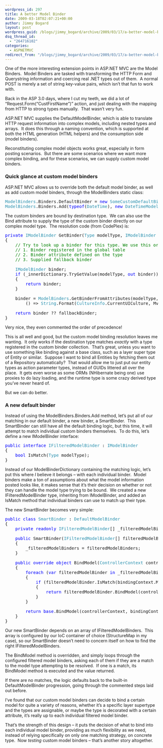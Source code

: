 ```yaml
---
wordpress_id: 297
title: A better Model Binder
date: 2009-03-18T02:07:21+00:00
author: Jimmy Bogard
layout: post
wordpress_guid: /blogs/jimmy_bogard/archive/2009/03/17/a-better-model-binder.aspx
dsq_thread_id:
  - "264716102"
categories:
  - ASPNETMVC
redirect_from: "/blogs/jimmy_bogard/archive/2009/03/17/a-better-model-binder.aspx/"
---
```

One of the more interesting extension points in ASP.NET MVC are the Model Binders.&#160; Model Binders are tasked with transforming the HTTP Form and Querystring information and coercing real .NET types out of them.&#160; A normal POST is merely a set of string key-value pairs, which isn’t that fun to work with.

Back in the ASP 3.0 days, where I cut my teeth, we did a lot of “Request.Form(“CustFirstName”)” action, and just dealing with the mapping from HTTP to strong types manually.&#160; That wasn’t very fun.

ASP.NET MVC supplies the DefaultModelBinder, which is able to translate HTTP request information into complex models, including nested types and arrays.&#160; It does this through a naming convention, which is supported at both the HTML generation (HTML helpers) and the consumption side (model binders).

Reconstituting complex model objects works great, especially in form posting scenarios.&#160; But there are some scenarios where we want more complex binding, and for these scenarios, we can supply custom model binders.

### Quick glance at custom model binders

ASP.NET MVC allows us to override both the default model binder, as well as add custom model binders, through the ModelBinders static class:

<pre><span style="color: #2b91af">ModelBinders</span>.Binders.DefaultBinder = <span style="color: blue">new </span><span style="color: #2b91af">SomeCustomDefaultBinder</span>();
<span style="color: #2b91af">ModelBinders</span>.Binders.Add(<span style="color: blue">typeof</span>(<span style="color: #2b91af">DateTime</span>), <span style="color: blue">new </span><span style="color: #2b91af">DateTimeModelBinder</span>());</pre>

[](http://11011.net/software/vspaste)

The custom binders are bound by destination type.&#160; We can also use the Bind attribute to supply the type of the custom binder directly on our complex model type.&#160; The resolution code (from CodePlex) is:

<pre><span style="color: blue">private </span><span style="color: #2b91af">IModelBinder </span>GetBinder(<span style="color: #2b91af">Type </span>modelType, <span style="color: #2b91af">IModelBinder </span>fallbackBinder)
{
    <span style="color: green">// Try to look up a binder for this type. We use this order of precedence:
    // 1. Binder registered in the global table
    // 2. Binder attribute defined on the type
    // 3. Supplied fallback binder

    </span><span style="color: #2b91af">IModelBinder </span>binder;
    <span style="color: blue">if </span>(_innerDictionary.TryGetValue(modelType, <span style="color: blue">out </span>binder))
    {
        <span style="color: blue">return </span>binder;
    }

    binder = <span style="color: #2b91af">ModelBinders</span>.GetBinderFromAttributes(modelType,
        () =&gt; <span style="color: #2b91af">String</span>.Format(<span style="color: #2b91af">CultureInfo</span>.CurrentUICulture, MvcResources.ModelBinderDictionary_MultipleAttributes, modelType.FullName));

    <span style="color: blue">return </span>binder ?? fallbackBinder;
}</pre>

[](http://11011.net/software/vspaste)

Very nice, they even commented the order of precedence!

This is all well and good, but the custom model binding resolution leaves me wanting.&#160; It only works if the destination type matches _exactly_ with a type registered in the custom binder collection.&#160; That’s great, unless you want to use something like binding against a base class, such as a layer super type of Entity or similar.&#160; Suppose I want to bind all Entities by fetching them out of a Repository automatically?&#160; That would allow me to just put our entity types as action parameter types, instead of GUIDs littered all over the place.&#160; It gets even worse as some ORMs (NHibernate being one) use proxies to do lazy loading, and the runtime type is some crazy derived type you’ve never heard of.

But we can do better.

### A new default binder

Instead of using the ModelBinders.Binders.Add method, let’s put all of our matching in our default binder, a new binder, a SmartBinder.&#160; This SmartBinder can still have all the default binding logic, but this time, it will attempt to match individual custom binders themselves.&#160; To do this, let’s define a new IModelBinder interface:

<pre><span style="color: blue">public interface </span><span style="color: #2b91af">IFilteredModelBinder </span>: <span style="color: #2b91af">IModelBinder
</span>{
    <span style="color: blue">bool </span>IsMatch(<span style="color: #2b91af">Type </span>modelType);
}</pre>

[](http://11011.net/software/vspaste)

Instead of our ModelBinderDictionary containing the matching logic, let’s put this where _I_ believe it belongs – with each individual binder.&#160; Model binders make a ton of assumptions about what the model information posted looks like, it makes sense that it’s their decision on whether or not they can handle the model type trying to be bound.&#160; We created a new IFilteredModelBinder type, inheriting from IModelBinder, and added an IsMatch method that individual binders can use to match up their type.

The new SmartBinder becomes very simple:

<pre><span style="color: blue">public class </span><span style="color: #2b91af">SmartBinder </span>: <span style="color: #2b91af">DefaultModelBinder
</span>{
    <span style="color: blue">private readonly </span><span style="color: #2b91af">IFilteredModelBinder</span>[] _filteredModelBinders;

    <span style="color: blue">public </span>SmartBinder(<span style="color: #2b91af">IFilteredModelBinder</span>[] filteredModelBinders)
    {
        _filteredModelBinders = filteredModelBinders;
    }

    <span style="color: blue">public override object </span>BindModel(<span style="color: #2b91af">ControllerContext </span>controllerContext, <span style="color: #2b91af">ModelBindingContext </span>bindingContext)
    {
        <span style="color: blue">foreach </span>(<span style="color: blue">var </span>filteredModelBinder <span style="color: blue">in </span>_filteredModelBinders)
        {
            <span style="color: blue">if </span>(filteredModelBinder.IsMatch(bindingContext.ModelType))
            {
                <span style="color: blue">return </span>filteredModelBinder.BindModel(controllerContext, bindingContext);
            }
        }

        <span style="color: blue">return base</span>.BindModel(controllerContext, bindingContext);
    }            
}</pre>

[](http://11011.net/software/vspaste)

Our new SmartBinder depends on an array of IFilteredModelBinders.&#160; This array is configured by our IoC container of choice (StructureMap in my case), so our SmartBinder doesn’t need to concern itself on how to find the right IFilteredModelBinders.

The BindModel method is overridden, and simply loops through the configured filtered model binders, asking each of them if they are a match to the model type attempting to be resolved.&#160; If one is a match, its BindModel method is executed and the value returned.

If there are no matches, the logic defaults back to the built-in DefaultModelBinder progression, going through the commented steps laid out before.

I’ve found that our custom model binders can decide to bind a certain model for quite a variety of reasons, whether it’s a specific layer supertype and the types are assignable, or maybe the type is decorated with a certain attribute, it’s really up to each individual filtered model binder.

That’s the strength of this design – it puts the decision of what to bind into each individual model binder, providing as much flexibility as we need, instead of relying specifically on only one matching strategy, on concrete type.&#160; Now _testing_ custom model binders – that’s another story altogether.